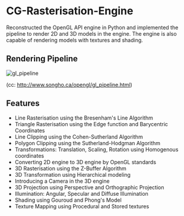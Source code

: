# CG-Rasterisation-Engine

Reconstructed the OpenGL API engine in Python
and implemented the  pipeline to render 2D and 3D models in the engine.
The engine is also capable of rendering models with textures and shading.

## Rendering Pipeline
![gl_pipeline](https://github.com/nehaask/CG-Rasterisation-Engine/assets/60215440/b56ecd6e-dcf4-449b-9e19-71d3b3eb0f74)

(cc: http://www.songho.ca/opengl/gl_pipeline.html)

## Features

- Line Rasterisation using the Bresenham's Line Algorithm
- Triangle Rasterisation using the Edge function and Barycentric Coordinates
- Line Clipping using the Cohen-Sutherland Algorithm
- Polygon Clipping using the Sutherland-Hodgman Algorithm
- Transformations: Translation, Scaling, Rotation using Homogenous coordinates
- Converting 2D engine to 3D engine by OpenGL standards
- 3D Rasterisation using the Z-Buffer Algorithm
- 3D Transformation using Hierarchical modeling
- Introducing a Camera in the 3D engine
- 3D Projection using Perspective and Orthographic Projection
- Illumination: Angular, Specular and Diffuse Illumination
- Shading using Gouroud and Phong's Model
- Texture Mapping using Procedural and Stored textures


